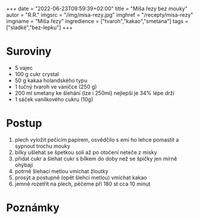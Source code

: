 +++
date = "2022-06-23T09:59:39+02:00"
title = "Míša řezy bez mouky"
autor = "R.R."
imgsrc = "/img/misa-rezy.jpg"
imghref = "/recepty/misa-rezy"
imgname = "Míša řezy"
ingredience = ["tvaroh","kakao","smetana"]
tags = ["sladké","bez-lepku"]
+++

# Suroviny
- 5 vajec 	
- 100 g cukr crystal 		
- 50 g 	kakaa holandského typu 	 	
- 1 tučný tvaroh ve vaničce (250 g) 	
- 200 ml smetany ke šlehání (lze i 250ml) nejlepší je 34% lépe drží		
- 1 sáček vanilkového cukru (10g) 

# Postup
1. plech vyložit pečícím papírem, osvědčilo s emi ho lehce pomastit a sypnout trochu mouky
2. bílky ušlehat  se špetkou soli až po otočení neteče z misky
3. přidat cukr a šlehat cukr s bílkem do doby než se špičky jen mírně ohýbají
4. potrně šlehací metlou vmíchat žloutky
5. prosýt a  postupně (opět šlehcí metlou) vmíchat kakao
6. jemně rozetřít na plech, péčeme při 180 st cca 10 minut

# Poznámky
 



<!--more-->